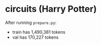 
# circuits (Harry Potter)

After running `prepare.py`:

- train has 1,490,381 tokens
- val has 170,227 tokens